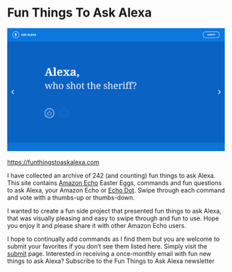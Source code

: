 # Fun Things To Ask Alexa

![fun things to ask alexa](https://raw.githubusercontent.com/derekshirk/codepen-template-assets/master/img/askalexa/askalexa-home-poster.png "funthingstoaskalexa.com homepage screenshot")  

https://funthingstoaskalexa.com

I have collected an archive of 242 (and counting) fun things to ask Alexa. This site contains [Amazon Echo](http://amzn.to/2ovDAsn) Easter Eggs, commands and fun questions to ask Alexa, your Amazon Echo or [Echo Dot](http://amzn.to/2ovKkXa). Swipe through each command and vote with a thumbs-up or thumbs-down.  

I wanted to create a fun side project that presented fun things to ask Alexa, that was visually pleasing and easy to swipe through and fun to use. Hope you enjoy it and please share it with other Amazon Echo users.  

I hope to continually add commands as I find them but you are welcome to submit your favorites if you don’t see them listed here. Simply visit the [submit](https://funthingstoaskalexa.com/submit) page. Interested in receiving a once-monthly email with fun new things to ask Alexa? Subscribe to the Fun Things to Ask Alexa newsletter